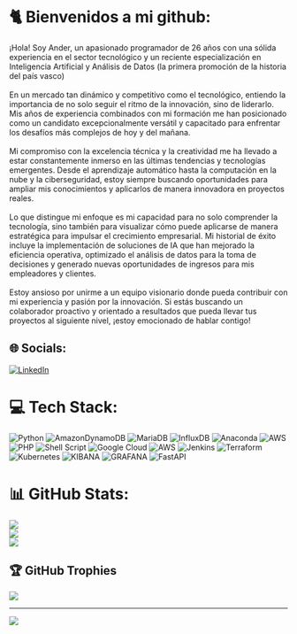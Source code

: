 # 🐈 Bienvenidos a mi github:
¡Hola! Soy Ander, un apasionado programador de 26 años con una sólida experiencia en el sector tecnológico y un reciente especialización en Inteligencia Artificial y Análisis de Datos (la primera promoción de la historia del país vasco)<br><br>En un mercado tan dinámico y competitivo como el tecnológico, entiendo la importancia de no solo seguir el ritmo de la innovación, sino de liderarlo. Mis años de experiencia combinados con mi formación  me han posicionado como un candidato excepcionalmente versátil y capacitado para enfrentar los desafíos más complejos de hoy y del mañana.<br><br>Mi compromiso con la excelencia técnica y la creatividad me ha llevado a estar constantemente inmerso en las últimas tendencias y tecnologías emergentes. Desde el aprendizaje automático hasta la computación en la nube y la ciberseguridad, estoy siempre buscando oportunidades para ampliar mis conocimientos y aplicarlos de manera innovadora en proyectos reales.<br><br>Lo que distingue mi enfoque es mi capacidad para no solo comprender la tecnología, sino también para visualizar cómo puede aplicarse de manera estratégica para impulsar el crecimiento empresarial. Mi historial de éxito incluye la implementación de soluciones de IA que han mejorado la eficiencia operativa, optimizado el análisis de datos para la toma de decisiones y generado nuevas oportunidades de ingresos para mis empleadores y clientes.<br><br>Estoy ansioso por unirme a un equipo visionario donde pueda contribuir con mi experiencia y pasión por la innovación. Si estás buscando un colaborador proactivo y orientado a resultados que pueda llevar tus proyectos al siguiente nivel, ¡estoy emocionado de hablar contigo!


## 🌐 Socials:
[![LinkedIn](https://img.shields.io/badge/LinkedIn-%230077B5.svg?logo=linkedin&logoColor=white)](https://linkedin.com/in/anderduro) 

# 💻 Tech Stack:
![Python](https://img.shields.io/badge/python-3670A0?style=for-the-badge&logo=python&logoColor=ffdd54) ![AmazonDynamoDB](https://img.shields.io/badge/Amazon%20DynamoDB-4053D6?style=for-the-badge&logo=Amazon%20DynamoDB&logoColor=white) ![MariaDB](https://img.shields.io/badge/MariaDB-003545?style=for-the-badge&logo=mariadb&logoColor=white) ![InfluxDB](https://img.shields.io/badge/InfluxDB-22ADF6?style=for-the-badge&logo=InfluxDB&logoColor=white) ![Anaconda](https://img.shields.io/badge/Anaconda-%2344A833.svg?style=for-the-badge&logo=anaconda&logoColor=white) ![AWS](https://img.shields.io/badge/AWS-%23FF9900.svg?style=for-the-badge&logo=amazon-aws&logoColor=white) ![PHP](https://img.shields.io/badge/php-%23777BB4.svg?style=for-the-badge&logo=php&logoColor=white) ![Shell Script](https://img.shields.io/badge/shell_script-%23121011.svg?style=for-the-badge&logo=gnu-bash&logoColor=white) ![Google Cloud](https://img.shields.io/badge/GoogleCloud-%234285F4.svg?style=for-the-badge&logo=google-cloud&logoColor=white) ![AWS](https://img.shields.io/badge/AWS-%23FF9900.svg?style=for-the-badge&logo=amazon-aws&logoColor=white) ![Jenkins](https://img.shields.io/badge/jenkins-%232C5263.svg?style=for-the-badge&logo=jenkins&logoColor=white) ![Terraform](https://img.shields.io/badge/terraform-%235835CC.svg?style=for-the-badge&logo=terraform&logoColor=white) ![Kubernetes](https://img.shields.io/badge/kubernetes-%23326ce5.svg?style=for-the-badge&logo=kubernetes&logoColor=white) ![KIBANA](https://img.shields.io/badge/kibana-005571.svg?style=for-the-badge&logo=kibana&logoColor=white&color=%23005571) ![GRAFANA](https://img.shields.io/badge/grafana-F46800.svg?style=for-the-badge&logo=grafana&logoColor=white&color=%23F46800) ![FastAPI](https://img.shields.io/badge/FastAPI-005571?style=for-the-badge&logo=fastapi)
# 📊 GitHub Stats:
![](https://github-readme-stats.vercel.app/api?username=anderduro&theme=dark&hide_border=true&include_all_commits=false&count_private=false)<br/>
![](https://github-readme-streak-stats.herokuapp.com/?user=anderduro&theme=dark&hide_border=true)<br/>
![](https://github-readme-stats.vercel.app/api/top-langs/?username=anderduro&theme=dark&hide_border=true&include_all_commits=false&count_private=false&layout=compact)

## 🏆 GitHub Trophies
![](https://github-profile-trophy.vercel.app/?username=anderduro&theme=radical&no-frame=false&no-bg=false&margin-w=4)

---
[![](https://visitcount.itsvg.in/api?id=anderduro&icon=0&color=0)](https://visitcount.itsvg.in)
